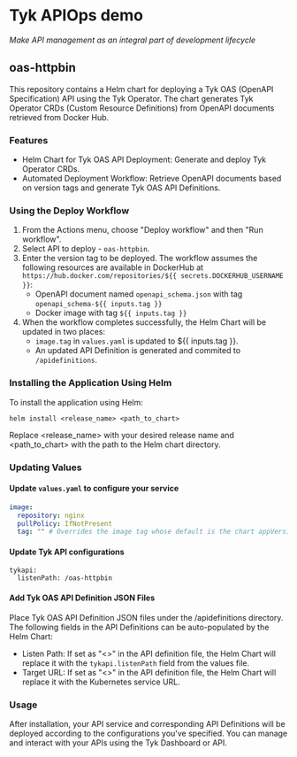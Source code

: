 # Tyk APIOps demo

*Make API management as an integral part of development lifecycle*

## oas-httpbin

This repository contains a Helm chart for deploying a Tyk OAS (OpenAPI Specification) API using the Tyk Operator. The chart generates Tyk Operator CRDs (Custom Resource Definitions) from OpenAPI documents retrieved from Docker Hub.

### Features
- Helm Chart for Tyk OAS API Deployment: Generate and deploy Tyk Operator CRDs.
- Automated Deployment Workflow: Retrieve OpenAPI documents based on version tags and generate Tyk OAS API Definitions.

### Using the Deploy Workflow
1. From the Actions menu, choose "Deploy workflow" and then "Run workflow".
2. Select API to deploy - `oas-httpbin`.
3. Enter the version tag to be deployed. The workflow assumes the following resources are available in DockerHub at `https://hub.docker.com/repositories/${{ secrets.DOCKERHUB_USERNAME }}`:
    - OpenAPI document named `openapi_schema.json` with tag `openapi_schema-${{ inputs.tag }}`
    - Docker image with tag `${{ inputs.tag }}`
4. When the workflow completes successfully, the Helm Chart will be updated in two places:
    - `image.tag` in `values.yaml` is updated to ${{ inputs.tag }}.
    - An updated API Definition is generated and commited to `/apidefinitions`.

### Installing the Application Using Helm
To install the application using Helm:
```
helm install <release_name> <path_to_chart>
```
Replace <release_name> with your desired release name and <path_to_chart> with the path to the Helm chart directory.

### Updating Values
#### Update `values.yaml` to configure your service
```yaml
image:
  repository: nginx
  pullPolicy: IfNotPresent
  tag: "" # Overrides the image tag whose default is the chart appVersion.
```
#### Update Tyk API configurations
```
tykapi:
  listenPath: /oas-httpbin
```
#### Add Tyk OAS API Definition JSON Files
Place Tyk OAS API Definition JSON files under the /apidefinitions directory. The following fields in the API Definitions can be auto-populated by the Helm Chart:
- Listen Path: If set as "<<AUTO REPLACE LISTENPATH>>" in the API definition file, the Helm Chart will replace it with the `tykapi.listenPath` field from the values file.
- Target URL: If set as "<<AUTO REPLACE TARGETURL>>" in the API definition file, the Helm Chart will replace it with the Kubernetes service URL.

### Usage
After installation, your API service and corresponding API Definitions will be deployed according to the configurations you've specified. You can manage and interact with your APIs using the Tyk Dashboard or API.
